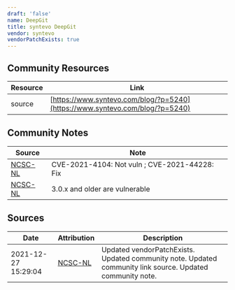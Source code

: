 ```yaml
---
draft: 'false'
name: DeepGit
title: syntevo DeepGit
vendor: syntevo
vendorPatchExists: true
---
```



## Community Resources
| Resource | Link |
| --- | --- |
| source | [https://www.syntevo.com/blog/?p=5240](https://www.syntevo.com/blog/?p=5240) |

## Community Notes
| Source | Note |
| --- | --- |
| [NCSC-NL](https://github.com/NCSC-NL/log4shell/blob/main/software/README.md) | CVE-2021-4104: Not vuln ; CVE-2021-44228: Fix </ul> |
| [NCSC-NL](https://github.com/NCSC-NL/log4shell/blob/main/software/README.md) | 3.0.x and older are vulnerable |

## Sources
| Date | Attribution | Description |
| --- | --- | --- |
| 2021-12-27 15:29:04 | [NCSC-NL](https://github.com/NCSC-NL/log4shell/blob/main/software/README.md) | Updated vendorPatchExists. Updated community note. Updated community link source. Updated community note.  |
